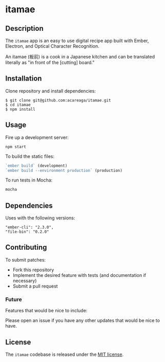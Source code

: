 # itamae

## Description

The `itamae` app is an easy to use digital recipe app built with Ember, Electron, and Optical Character Recognition.

An itamae (板前) is a cook in a Japanese kitchen and can be translated literally as "in front of the [cutting] board."

## Installation

Clone repository and install dependencies:

```
$ git clone git@github.com:acareaga/itamae.git
$ cd itamae
$ npm install
```

## Usage

Fire up a development server:

```
npm start
```

To build the static files:

```js
`ember build` (development)
`ember build --environment production` (production)
```

To run tests in Mocha:

```js
mocha
```

## Dependencies

Uses with the following versions:

```
"ember-cli": "2.3.0",
"file-bin": "0.2.0"
```

## Contributing

To submit patches:
* Fork this repository
* Implement the desired feature with tests (and documentation if necessary)
* Submit a pull request

### Future

Features that would be nice to include:

Please open an issue if you have any other updates that would be nice to have.

## License

The `itamae` codebase is released under the [MIT license](https://opensource.org/licenses/MIT).

